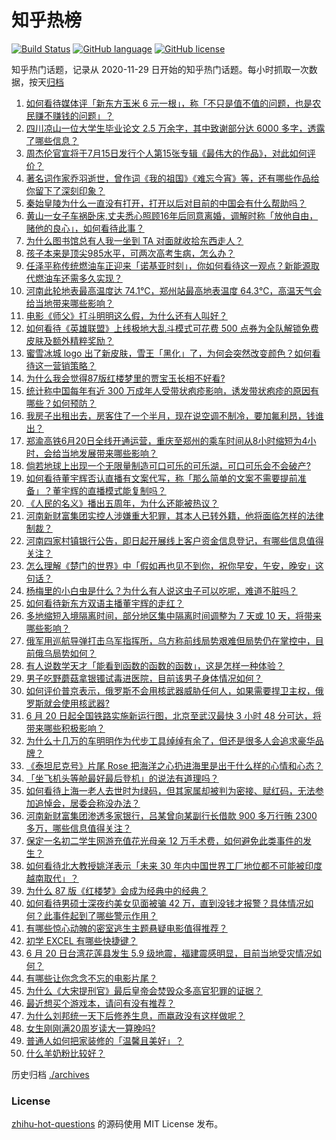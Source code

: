 # 知乎热榜
[![Build Status](https://github.com/ToWeLong/zhihu-hot-questions/workflows/CI/badge.svg)](https://github.com/ToWeLong/zhihu-hot-questions/actions)
[![GitHub language](https://img.shields.io/badge/language-golang-orange.svg)](https://golang.org/)
[![GitHub license](https://img.shields.io/github/license/ToWeLong/zhihu-hot-questions)](https://github.com/ToWeLong/zhihu-hot-questions/blob/main/LICENSE)

知乎热门话题，记录从 2020-11-29 日开始的知乎热门话题。每小时抓取一次数据，按天[归档](./archives)

<!-- BEGIN -->

1. [如何看待媒体评「新东方玉米 6 元一根」，称「不只是值不值的问题，也是农民赚不赚钱的问题」？](https://www.zhihu.com/question/538557848)
1. [四川凉山一位大学生毕业论文 2.5 万余字，其中致谢部分达 6000 多字，透露了哪些信息？](https://www.zhihu.com/question/538168468)
1. [周杰伦官宣将于7月15日发行个人第15张专辑《最伟大的作品》，对此如何评价？](https://www.zhihu.com/question/538506922)
1. [著名词作家乔羽逝世，曾作词《我的祖国》《难忘今宵》等，还有哪些作品给你留下了深刻印象？](https://www.zhihu.com/question/538551636)
1. [秦始皇陵为什么一直没有打开，打开以后对目前的中国会有什么帮助吗？](https://www.zhihu.com/question/537151037)
1. [黄山一女子车祸卧床,丈夫悉心照顾16年后同意离婚，调解时称「放他自由，赌他的良心」，如何看待此事？](https://www.zhihu.com/question/538358503)
1. [为什么图书馆总有人我一坐到 TA 对面就收拾东西走人？](https://www.zhihu.com/question/433457309)
1. [孩子本来是顶尖985水平，可两次高考生病，怎么办？](https://www.zhihu.com/question/538359471)
1. [任泽平称传统燃油车正迎来「诺基亚时刻」，你如何看待这一观点？新能源取代燃油车还需多久实现？](https://www.zhihu.com/question/538440547)
1. [河南此轮地表最高温度达 74.1℃，郑州站最高地表温度 64.3℃，高温天气会给当地带来哪些影响？](https://www.zhihu.com/question/538480177)
1. [电影《师父》打斗明明这么假，为什么还有人叫好？](https://www.zhihu.com/question/41896085)
1. [如何看待《英雄联盟》上线极地大乱斗模式可花费 500 点券为全队解锁免费皮肤及额外精粹奖励？](https://www.zhihu.com/question/537980166)
1. [蜜雪冰城 logo 出了新皮肤，雪王「黑化」了，为何会突然改变颜色？如何看待这一营销策略？](https://www.zhihu.com/question/538446056)
1. [为什么我会觉得87版红楼梦里的贾宝玉长相不好看?](https://www.zhihu.com/question/382885070)
1. [统计称中国每年有近 300 万成年人受带状疱疹影响，诱发带状疱疹的原因有哪些？如何预防？](https://www.zhihu.com/question/538550002)
1. [我房子出租出去，房客住了一个半月，现在说空调不制冷，要加氟利昂，钱谁出？](https://www.zhihu.com/question/401552867)
1. [郑渝高铁6月20日全线开通运营，重庆至郑州的乘车时间从8小时缩短为4小时，会给当地发展带来哪些影响？](https://www.zhihu.com/question/537805099)
1. [倘若地球上出现一个无限量制造可口可乐的可乐湖，可口可乐会不会破产?](https://www.zhihu.com/question/537531117)
1. [如何看待董宇辉否认直播有文案代写，称「那么简单的文案不需要提前准备」？董宇辉的直播模式能复制吗？](https://www.zhihu.com/question/538531010)
1. [《人民的名义》播出五周年，为什么还能被热议？](https://www.zhihu.com/question/524637150)
1. [河南新财富集团实控人涉嫌重大犯罪，其本人已转外籍，他将面临怎样的法律制裁？](https://www.zhihu.com/question/538432589)
1. [河南四家村镇银行公告，即日起开展线上客户资金信息登记，有哪些信息值得关注？](https://www.zhihu.com/question/538564930)
1. [怎么理解《楚门的世界》中「假如再也见不到你，祝你早安，午安，晚安」这句话？](https://www.zhihu.com/question/34648905)
1. [杨梅里的小白虫是什么？为什么有人说这虫子可以吃呢，难道不脏吗？](https://www.zhihu.com/question/31113537)
1. [如何看待新东方双语主播董宇辉的走红？](https://www.zhihu.com/question/537946746)
1. [多地缩短入境隔离时间，部分地区集中隔离时间调整为 7 天或 10 天，将带来哪些影响？](https://www.zhihu.com/question/538548428)
1. [俄军用巡航导弹打击乌军指挥所，乌方称前线局势艰难但局势仍在掌控中，目前俄乌局势如何？](https://www.zhihu.com/question/538526598)
1. [有人说数学天才「能看到函数的函数的函数」，这是怎样一种体验？](https://www.zhihu.com/question/537225477)
1. [男子吃野蘑菇拿银镯试毒进医院，目前该男子身体情况如何？](https://www.zhihu.com/question/538348381)
1. [如何评价普京表示，俄罗斯不会用核武器威胁任何人，如果需要捍卫主权，俄罗斯就会使用核武器?](https://www.zhihu.com/question/538486785)
1. [6 月 20 日起全国铁路实施新运行图，北京至武汉最快 3 小时 48 分可达，将带来哪些积极影响？](https://www.zhihu.com/question/538524716)
1. [为什么十几万的车明明作为代步工具绰绰有余了，但还是很多人会追求豪华品牌？](https://www.zhihu.com/question/538334982)
1. [《泰坦尼克号》片尾 Rose 把海洋之心扔进海里是出于什么样的心情和心态？](https://www.zhihu.com/question/26903210)
1. [「坐飞机头等舱最好最后登机」的说法有道理吗？](https://www.zhihu.com/question/508063458)
1. [如何看待上海一老人去世时为绿码，但其家属却被判为密接、赋红码，无法参加追悼会，居委会称没办法？](https://www.zhihu.com/question/538445736)
1. [河南新财富集团渗透多家银行，吕某曾向某副行长借款 900 多万行贿 2300 多万，哪些信息值得关注？](https://www.zhihu.com/question/538544042)
1. [保定一名初二学生网游充值花光母亲 12 万手术费，如何避免此类事件的发生？](https://www.zhihu.com/question/538515771)
1. [如何看待北大教授姚洋表示「未来 30 年内中国世界工厂地位都不可能被印度越南取代」？](https://www.zhihu.com/question/538171631)
1. [为什么 87 版《红楼梦》会成为经典中的经典？](https://www.zhihu.com/question/528394461)
1. [如何看待男硕士深夜约美女见面被骗 42 万，直到没钱才报警？具体情况如何？此事件起到了哪些警示作用？](https://www.zhihu.com/question/538565382)
1. [有哪些惊心动魄的密室逃生主题悬疑电影值得推荐？](https://www.zhihu.com/question/534564256)
1. [初学 EXCEL 有哪些快捷键？](https://www.zhihu.com/question/327536731)
1. [6 月 20 日台湾花莲县发生 5.9 级地震，福建震感明显，目前当地受灾情况如何？](https://www.zhihu.com/question/538535265)
1. [有哪些让你念念不忘的电影片尾？](https://www.zhihu.com/question/287637669)
1. [为什么《大宋提刑官》最后皇帝会焚毁众多高官犯罪的证据？](https://www.zhihu.com/question/309459114)
1. [最近想买个游戏本，请问有没有推荐？](https://www.zhihu.com/question/535776107)
1. [为什么刘邦统一天下后修养生息，而嬴政没有这样做呢？](https://www.zhihu.com/question/536791709)
1. [女生刚刚满20周岁读大一算晚吗?](https://www.zhihu.com/question/538512563)
1. [普通人如何把家装修的「温馨且美好」？](https://www.zhihu.com/question/331099621)
1. [什么羊奶粉比较好？](https://www.zhihu.com/question/50386011)

<!-- END -->

历史归档 [./archives](./archives)


### License
[zhihu-hot-questions](https://github.com/towelong/zhihu-hot-questions) 的源码使用 MIT License 发布。